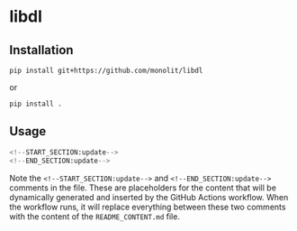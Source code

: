 # libdl


## Installation

`pip install git+https://github.com/monolit/libdl`

or

`pip install .`

## Usage


```python
<!--START_SECTION:update-->
<!--END_SECTION:update-->
```


Note the `<!--START_SECTION:update-->` and `<!--END_SECTION:update-->` comments in the file. These are placeholders for the content that will be dynamically generated and inserted by the GitHub Actions workflow. When the workflow runs, it will replace everything between these two comments with the content of the `README_CONTENT.md` file.
